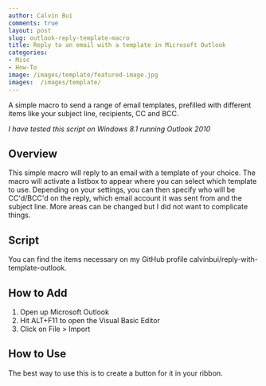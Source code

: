 ```yaml
---
author: Calvin Bui
comments: true
layout: post
slug: outlook-reply-template-macro
title: Reply to an email with a template in Microsoft Outlook
categories:
- Misc
- How-To
image: /images/template/featured-image.jpg
images:  /images/template/
---
```


A simple macro to send a range of email templates, prefilled with different items like your subject line, recipients, CC and BCC.

<!-- more -->

_I have tested this script on Windows 8.1 running Outlook 2010_

## Overview

This simple macro will reply to an email with a template of your choice. The macro will activate a listbox to appear where you can select which template to use. Depending on your settings, you can then specify who will be CC'd/BCC'd on the reply, which email account it was sent from and the subject line. More areas can be changed but I did not want to complicate things.

## Script

You can find the items necessary on my GitHub profile calvinbui/reply-with-template-outlook.

## How to Add

1. Open up Microsoft Outlook
2. Hit ALT+F11 to open the Visual Basic Editor
3. Click on File > Import


## How to Use

The best way to use this is to create a button for it in your ribbon. 
